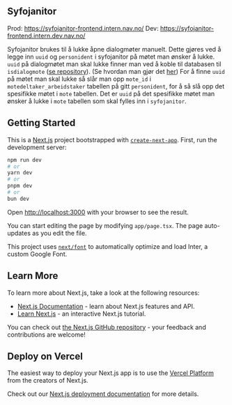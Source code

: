 ## Syfojanitor

Prod: https://syfojanitor-frontend.intern.nav.no/
Dev: https://syfojanitor-frontend.intern.dev.nav.no/

Syfojanitor brukes til å lukke åpne dialogmøter manuelt. Dette gjøres ved å legge inn `uuid` og `personident` i syfojanitor på møtet man ønsker å lukke. 
`uuid` på dialogmøtet man skal lukke finner man ved å koble til databasen til `isdialogmote` ([se repository](https://github.com/navikt/isdialogmote)). (Se hvordan man gjør det [her](https://docs.nais.io/persistence/cloudsql/how-to/personal-access/?h=personal))
For å finne `uuid` på møtet man skal lukke så slår man opp `mote_id` i `motedeltaker_arbeidstaker` tabellen på gitt `personident`, for å så slå opp det spesifikke møtet i `mote` tabellen. Det er `uuid` på det spesifikke møtet man ønsker å lukke i `mote` tabellen som skal fylles inn i `syfojanitor`.

## Getting Started

This is a [Next.js](https://nextjs.org/) project bootstrapped with [`create-next-app`](https://github.com/vercel/next.js/tree/canary/packages/create-next-app).
First, run the development server:

```bash
npm run dev
# or
yarn dev
# or
pnpm dev
# or
bun dev
```

Open [http://localhost:3000](http://localhost:3000) with your browser to see the result.

You can start editing the page by modifying `app/page.tsx`. The page auto-updates as you edit the file.

This project uses [`next/font`](https://nextjs.org/docs/basic-features/font-optimization) to automatically optimize and load Inter, a custom Google Font.

## Learn More

To learn more about Next.js, take a look at the following resources:

- [Next.js Documentation](https://nextjs.org/docs) - learn about Next.js features and API.
- [Learn Next.js](https://nextjs.org/learn) - an interactive Next.js tutorial.

You can check out [the Next.js GitHub repository](https://github.com/vercel/next.js/) - your feedback and contributions are welcome!

## Deploy on Vercel

The easiest way to deploy your Next.js app is to use the [Vercel Platform](https://vercel.com/new?utm_medium=default-template&filter=next.js&utm_source=create-next-app&utm_campaign=create-next-app-readme) from the creators of Next.js.

Check out our [Next.js deployment documentation](https://nextjs.org/docs/deployment) for more details.
